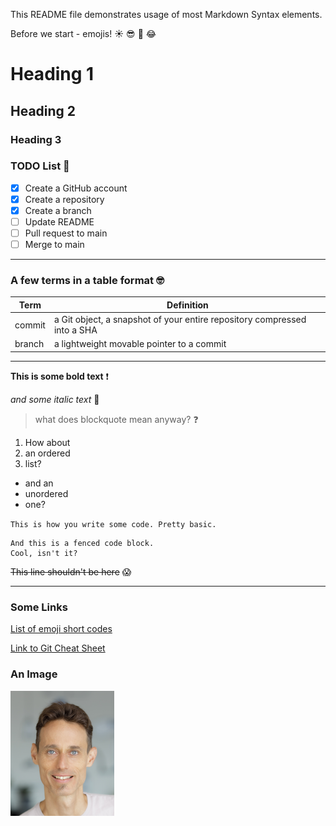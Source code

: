 This README file demonstrates usage of most Markdown Syntax elements.

Before we start - emojis! :sunny: :sunglasses: :tada: :joy: 

# Heading 1
## Heading 2
### Heading 3

### TODO List :hammer:
- [x] Create a GitHub account
- [x] Create a repository
- [x] Create a branch
- [ ] Update README
- [ ] Pull request to main
- [ ] Merge to main

---

### A few terms in a table format :nerd_face:

| Term | Definition |
| ----------- | ----------- |
| commit | a Git object, a snapshot of your entire repository compressed into a SHA |
| branch | a lightweight movable pointer to a commit |

---

**This is some bold text** :exclamation:

*and some italic text* :pizza:

> what does blockquote mean anyway? :question:

1. How about
2. an ordered
3. list?

- and an
- unordered
- one?

`
This is how you write some code.
Pretty basic.
`

```
And this is a fenced code block.
Cool, isn't it?
```

~~This line shouldn't be here~~ :scream:

---

### Some Links

[List of emoji short codes](https://gist.github.com/rxaviers/7360908)

[Link to Git Cheat Sheet](https://education.github.com/git-cheat-sheet-education.pdf)

### An Image

![This is Gal Novik](Gal_Novik.png) 


